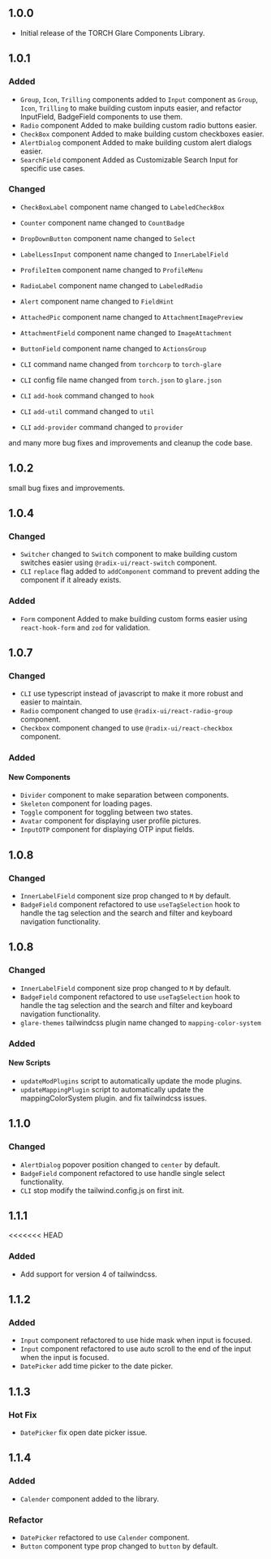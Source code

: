 ## 1.0.0

- Initial release of the TORCH Glare Components Library.

## 1.0.1

### Added
- `Group`, `Icon`, `Trilling` components added to `Input` component as `Group`, `Icon`, `Trilling` to make building custom inputs easier, and refactor InputField, BadgeField components to use them.
- `Radio` component Added to make building custom radio buttons easier.
- `CheckBox` component Added to make building custom checkboxes easier.
- `AlertDialog` component Added to make building custom alert dialogs easier.
- `SearchField` component Added as Customizable Search Input for specific use cases.


### Changed
- `CheckBoxLabel` component name changed to `LabeledCheckBox`
- `Counter` component name changed to `CountBadge`
- `DropDownButton` component name changed to `Select`
- `LabelLessInput` component name changed to `InnerLabelField`
- `ProfileItem` component name changed to `ProfileMenu`
- `RadioLabel` component name changed to `LabeledRadio`
- `Alert` component name changed to `FieldHint`
- `AttachedPic` component name changed to `AttachmentImagePreview`
- `AttachmentField` component name changed to `ImageAttachment`
- `ButtonField` component name changed to `ActionsGroup`

- `CLI` command name changed from `torchcorp` to `torch-glare`
- `CLI` config file name changed from `torch.json` to `glare.json`
- `CLI` `add-hook` command changed to `hook`
- `CLI` `add-util` command changed to `util`
- `CLI` `add-provider` command changed to `provider`

and many more bug fixes and improvements and cleanup the code base.


## 1.0.2

small bug fixes and improvements.

## 1.0.4

### Changed
- `Switcher` changed to `Switch` component to make building custom switches easier using `@radix-ui/react-switch` component.
- `CLI` `replace` flag added to `addComponent` command to prevent adding the component if it already exists.
### Added
- `Form` component Added to make building custom forms easier using `react-hook-form` and `zod` for validation.


## 1.0.7

### Changed
- `CLI` use typescript instead of javascript to make it more robust and easier to maintain.
- `Radio` component changed to use `@radix-ui/react-radio-group` component.
- `Checkbox` component changed to use `@radix-ui/react-checkbox` component.

### Added

#### New Components
- `Divider` component to make separation between components.
- `Skeleton` component for loading pages.
- `Toggle` component for toggling between two states.
- `Avatar` component for displaying user profile pictures.
- `InputOTP` component for displaying OTP input fields.

## 1.0.8

### Changed
- `InnerLabelField` component size prop changed to `M` by default.
- `BadgeField` component refactored to use `useTagSelection` hook to handle the tag selection and the search and filter and keyboard navigation functionality.

## 1.0.8

### Changed
- `InnerLabelField` component size prop changed to `M` by default.
- `BadgeField` component refactored to use `useTagSelection` hook to handle the tag selection and the search and filter and keyboard navigation functionality.
- `glare-themes` tailwindcss plugin name changed to `mapping-color-system`


### Added

#### New Scripts
- `updateModPlugins` script to automatically update the mode plugins.
- `updateMappingPlugin` script to automatically update the mappingColorSystem plugin.
and fix tailwindcss issues.


## 1.1.0

### Changed
- `AlertDialog` popover position changed to `center` by default.
- `BadgeField` component refactored to use handle single select functionality.
- `CLI` stop modify the tailwind.config.js on first init.


## 1.1.1

<<<<<<< HEAD
### Added

- Add support for version 4 of tailwindcss.


## 1.1.2

### Added

- `Input` component refactored to use hide mask when input is focused.
- `Input` component refactored to use auto scroll to the end of the input when the input is focused.
- `DatePicker` add time picker to the date picker.

## 1.1.3

### Hot Fix

- `DatePicker` fix open date picker issue.

## 1.1.4

### Added

- `Calender` component added to the library.

### Refactor 

- `DatePicker` refactored to use `Calender` component.
- `Button` component type prop changed to `button` by default.


